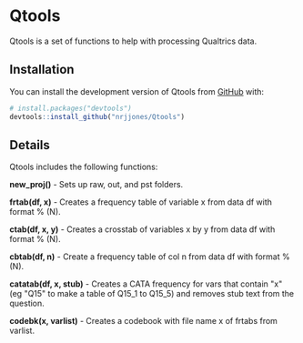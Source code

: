 
# Qtools

<!-- badges: start -->
<!-- badges: end -->

Qtools is a set of functions to help with processing Qualtrics data.  

## Installation

You can install the development version of Qtools from [GitHub](https://github.com/) with:

``` r
# install.packages("devtools")
devtools::install_github("nrjjones/Qtools")
```

## Details

Qtools includes the following functions: 

**new_proj()** - Sets up raw, out, and pst folders.  

**frtab(df, x)** - Creates a frequency table of variable x from data df with format % (N).  

**ctab(df, x, y)** - Creates a crosstab of variables x by y from data df with format % (N).  

**cbtab(df, n)** - Create a frequency table of col n from data df with format % (N).  

**catatab(df, x, stub)** - Creates a CATA frequency for vars that contain "x" (eg "Q15" to make a table of Q15_1 to Q15_5) and removes stub text from the question.  

**codebk(x, varlist)** - Creates a codebook with file name x of frtabs from varlist.  

